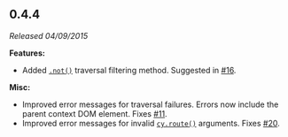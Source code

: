 ## 0.4.4

_Released 04/09/2015_

**Features:**

- Added [`.not()`](/api/commands/not) traversal filtering method. Suggested in
  [#16](https://github.com/cypress-io/cypress/issues/16).

**Misc:**

- Improved error messages for traversal failures. Errors now include the parent
  context DOM element. Fixes
  [#11](https://github.com/cypress-io/cypress/issues/11).
- Improved error messages for invalid [`cy.route()`](/api/commands/route)
  arguments. Fixes [#20](https://github.com/cypress-io/cypress/issues/20).
